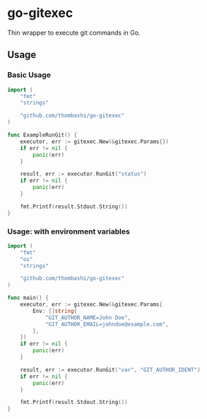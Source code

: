 # go-gitexec

Thin wrapper to execute git commands in Go.

## Usage

### Basic Usage

```go
import (
	"fmt"
	"strings"

	"github.com/thombashi/go-gitexec"
)

func ExampleRunGit() {
	executor, err := gitexec.New(&gitexec.Params{})
	if err != nil {
		panic(err)
	}

	result, err := executor.RunGit("status")
	if err != nil {
		panic(err)
	}

	fmt.Printf(result.Stdout.String())
}
```

### Usage: with environment variables

```go
import (
    "fmt"
    "os"
    "strings"

    "github.com/thombashi/go-gitexec"
)

func main() {
	executor, err := gitexec.New(&gitexec.Params{
		Env: []string{
			"GIT_AUTHOR_NAME=John Doe",
			"GIT_AUTHOR_EMAIL=johndoe@example.com",
		},
	})
	if err != nil {
		panic(err)
	}

	result, err := executor.RunGit("var", "GIT_AUTHOR_IDENT")
	if err != nil {
		panic(err)
	}

	fmt.Printf(result.Stdout.String())
}
```
